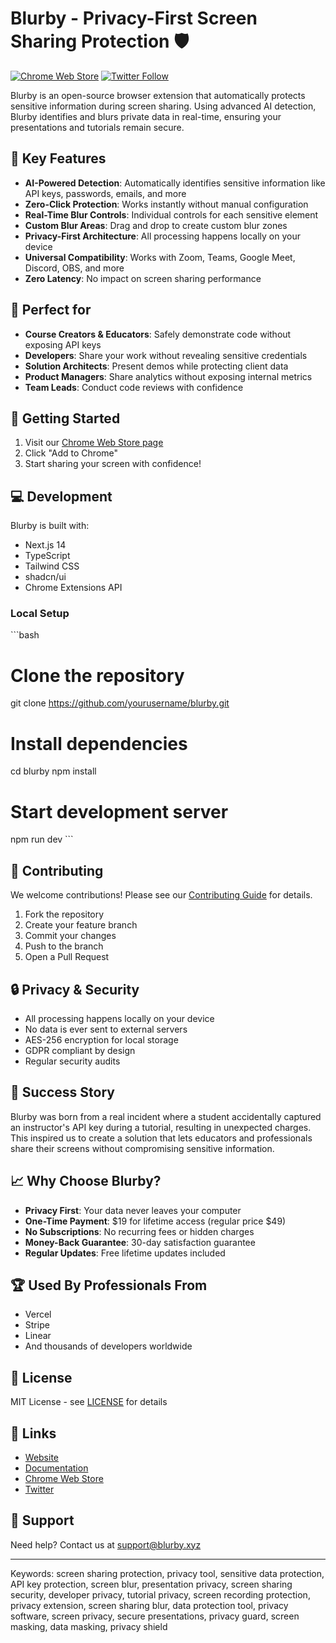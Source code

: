 # Blurby - Privacy-First Screen Sharing Protection 🛡️

[![Chrome Web Store](https://img.shields.io/chrome-web-store/v/olly-ai-agent-for-social/ofjpapfmglfjdhmadpegoeifocomaeje)](https://chromewebstore.google.com/detail/olly-ai-agent-for-social/ofjpapfmglfjdhmadpegoeifocomaeje)
[![Twitter Follow](https://img.shields.io/twitter/follow/blurbyapp?style=social)](https://twitter.com/blurbyapp)

Blurby is an open-source browser extension that automatically protects sensitive information during screen sharing. Using advanced AI detection, Blurby identifies and blurs private data in real-time, ensuring your presentations and tutorials remain secure.

## 🌟 Key Features

- **AI-Powered Detection**: Automatically identifies sensitive information like API keys, passwords, emails, and more
- **Zero-Click Protection**: Works instantly without manual configuration
- **Real-Time Blur Controls**: Individual controls for each sensitive element
- **Custom Blur Areas**: Drag and drop to create custom blur zones
- **Privacy-First Architecture**: All processing happens locally on your device
- **Universal Compatibility**: Works with Zoom, Teams, Google Meet, Discord, OBS, and more
- **Zero Latency**: No impact on screen sharing performance

## 🎯 Perfect for

- **Course Creators & Educators**: Safely demonstrate code without exposing API keys
- **Developers**: Share your work without revealing sensitive credentials
- **Solution Architects**: Present demos while protecting client data
- **Product Managers**: Share analytics without exposing internal metrics
- **Team Leads**: Conduct code reviews with confidence

## 🚀 Getting Started

1. Visit our [Chrome Web Store page](https://chromewebstore.google.com/detail/olly-ai-agent-for-social/ofjpapfmglfjdhmadpegoeifocomaeje)
2. Click "Add to Chrome"
3. Start sharing your screen with confidence!

## 💻 Development

Blurby is built with:
- Next.js 14
- TypeScript
- Tailwind CSS
- shadcn/ui
- Chrome Extensions API

### Local Setup

\`\`\`bash
# Clone the repository
git clone https://github.com/yourusername/blurby.git

# Install dependencies
cd blurby
npm install

# Start development server
npm run dev
\`\`\`

## 🤝 Contributing

We welcome contributions! Please see our [Contributing Guide](CONTRIBUTING.md) for details.

1. Fork the repository
2. Create your feature branch
3. Commit your changes
4. Push to the branch
5. Open a Pull Request

## 🔒 Privacy & Security

- All processing happens locally on your device
- No data is ever sent to external servers
- AES-256 encryption for local storage
- GDPR compliant by design
- Regular security audits

## 🌟 Success Story

Blurby was born from a real incident where a student accidentally captured an instructor's API key during a tutorial, resulting in unexpected charges. This inspired us to create a solution that lets educators and professionals share their screens without compromising sensitive information.

## 📈 Why Choose Blurby?

- **Privacy First**: Your data never leaves your computer
- **One-Time Payment**: $19 for lifetime access (regular price $49)
- **No Subscriptions**: No recurring fees or hidden charges
- **Money-Back Guarantee**: 30-day satisfaction guarantee
- **Regular Updates**: Free lifetime updates included

## 🏆 Used By Professionals From

- Vercel
- Stripe
- Linear
- And thousands of developers worldwide

## 📝 License

MIT License - see [LICENSE](LICENSE) for details

## 🔗 Links

- [Website](https://blurby.xyz)
- [Documentation](https://docs.blurby.xyz)
- [Chrome Web Store](https://chromewebstore.google.com/detail/olly-ai-agent-for-social/ofjpapfmglfjdhmadpegoeifocomaeje)
- [Twitter](https://twitter.com/blurbyapp)

## 📧 Support

Need help? Contact us at support@blurby.xyz

---

Keywords: screen sharing protection, privacy tool, sensitive data protection, API key protection, screen blur, presentation privacy, screen sharing security, developer privacy, tutorial privacy, screen recording protection, privacy extension, screen sharing blur, data protection tool, privacy software, screen privacy, secure presentations, privacy guard, screen masking, data masking, privacy shield
